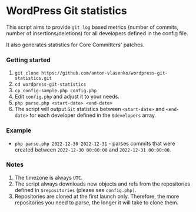 # WordPress Git statistics

This script aims to provide `git log` based metrics (number of commits, number of insertions/deletions) for all developers defined in the config file.

It also generates statistics for Core Committers' patches.

### Getting started

1. `git clone https://github.com/anton-vlasenko/wordpress-git-statistics.git`
2. `cd wordpress-git-statistics`
3. `cp config-sample.php config.php`
4. Edit `config.php` and adjust it to your needs.
5. `php parse.php <start-date> <end-date>`
6. The script will output `Git` statistics between `<start-date>` and `<end-date>` for each developer defined in the `$developers` array. 

### Example
- `php parse.php 2022-12-30 2022-12-31` - parses commits that were created between `2022-12-30 00:00:00` and `2022-12-31 00:00:00`.

### Notes
1. The timezone is always `UTC`.
2. The script always downloads new objects and refs from the repositories defined in `$repositories` (please see `config.php)`.
3. Repositories are cloned at the first launch only. Therefore, the more repositories you need to parse, the longer it will take to clone them.